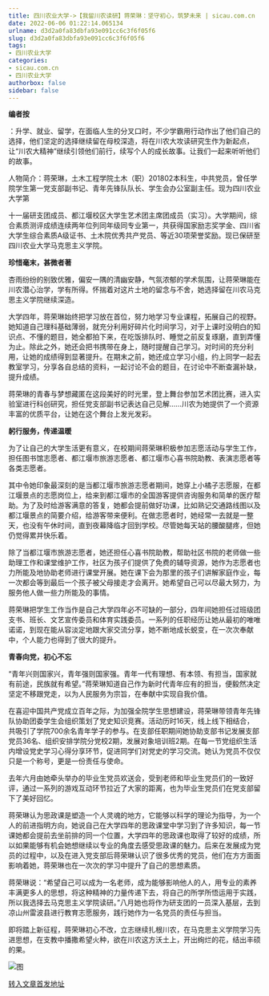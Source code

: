 ```yaml
---
title: 四川农业大学->【我留川农读研】蒋荣琳：坚守初心，筑梦未来 | sicau.com.cn
date: 2022-06-06 01:22:14.065134
urlname: d3d2a0fa83dbfa93e091cc6c3f6f05f6
slug: d3d2a0fa83dbfa93e091cc6c3f6f05f6
tags: 
- 四川农业大学
categories:
- sicau.com.cn
- 四川农业大学
authorbox: false
sidebar: false
---
```

**编者按**

：升学、就业、留学，在面临人生的分叉口时，不少学霸用行动作出了他们自己的选择，他们坚定的选择继续留在母校深造，将在川农大攻读研究生作为新起点，让“川农大精神”继续引领他们前行，续写个人的成长故事。让我们一起来听听他们的故事。

人物简介：蒋荣琳，土木工程学院土木（职）201802本科生，中共党员，曾任学院学生第一党支部副书记、青年先锋队队长、学生会办公室副主任。现为四川农业大学第
<!--more-->
十一届研支团成员、都江堰校区大学生艺术团主席团成员（实习）。大学期间，综合素质测评成绩连续两年位列同年级同专业第一，共获得国家励志奖学金、四川省大学生综合素质A级证书、土木院优秀共产党员、等近30项荣誉奖励。现已保研至四川农业大学马克思主义学院。  

**珍惜毫末，甚微者著**

杏雨纷纷的别致优雅，偏安一隅的清幽安静，气氛浓郁的学术氛围，让蒋荣琳能在川农潜心治学，学有所得。怀揣着对这片土地的留念与不舍，她选择留在川农马克思主义学院继续深造。

大学四年，蒋荣琳始终把学习放在首位，努力地学习专业课程，拓展自己的视野。她知道自己理科基础薄弱，就充分利用好碎片化时间学习，对于上课时没明白的知识点、不懂的题目，她全都拍下来，在吃饭排队时、睡觉之前反复琢磨，直到弄懂为止。除此之外，她还会把书携带在身上，随时提醒自己学习。对时间的充分利用，让她的成绩得到显著提升。在期末之前，她还成立学习小组，约上同学一起去教室学习，分享各自总结的资料，一起讨论不会的题目，在讨论中不断查漏补缺，提升成绩。

蒋荣琳的青春与梦想藏匿在这段美好的时光里，登上舞台参加艺术团比赛，进入实验室进行科创研究，担任党支部副书记表达自己见解……川农为她提供了一个资源丰富的优质平台，让她在这个舞台上发光发彩。

**躬行服务，传递温暖**

为了让自己的大学生活更有意义，在校期间蒋荣琳积极参加志愿活动与学生工作，担任图书馆志愿者、都江堰市旅游志愿者、都江堰市心喜书院助教、表演志愿者等各类志愿者。

其中令她印象最深刻的是当都江堰市旅游志愿者期间，她穿上小橘子志愿服，在都江堰景点的志愿岗位上，给来到都江堰市的全国游客提供咨询服务和简单的医疗帮助。为了及时给游客满意的答复，她都会提前做好功课，比如熟记交通路线图以及都江堰景点的简要介绍，给游客带来便利。在做志愿者时，她经常一去就是一整天，也没有午休时间，直到夜幕降临才回到学校。尽管她每天站的腰酸腿疼，但她仍觉得累并快乐着。

除了当都江堰市旅游志愿者，她还担任心喜书院助教，帮助社区书院的老师做一些助理工作和课堂维护工作，社区为孩子们提供了免费的辅导资源，她作为志愿者也力所能及地协助老师进行课堂开展。她在课下会为那里的孩子们讲解家庭作业，每一次都会等到最后一个孩子被父母接走才会离开。她希望自己可以尽最大努力，为服务他人做一些力所能及的事情。

蒋荣琳把学生工作当作是自己大学四年必不可缺的一部分，四年间她担任过班级团支书、班长、文艺宣传委员和体育实践委员。一系列的任职经历让她从最初的唯唯诺诺，到现在能从容淡定地跟大家交流分享，她不断地成长蜕变，在一次次奉献中，个人能力也得到了很大的提升。

**青春向党，初心不忘**

“青年兴则国家兴，青年强则国家强。青年一代有理想、有本领、有担当，国家就有前途，民族就有希望。”蒋荣琳知道自己作为新时代青年应有的担当，便毅然决定坚定不移跟党走，以为人民服务为宗旨，在奉献中实现自我价值。

在喜迎中国共产党成立百年之际，为加强全院学生思想建设，蒋荣琳带领青年先锋队协助团委学生会组织策划了党史知识竞赛。活动历时16天，线上线下相结合，共吸引了学院700余名青年学子的参与。在支部任职期间她协助支部书记发展支部党员36名、组织安排学院分党校2期，发展对象培训班2期。在每一节党组织生活内增设党史学习心得分享环节，促进同学们对党史的学习交流。她认为党员不仅仅只是一个称号，更是一份责任与使命。  

去年六月由她牵头举办的毕业生党员欢送会，受到老师和毕业生党员们的一致好评，通过一系列的游戏互动环节拉近了大家的距离，也为毕业生党员们在党支部留下了美好回忆。

蒋荣琳认为思政课是塑造一个人灵魂的地方，它能够以科学的理论为指导，为一个人的前进指明方向，她说自己在大学四年的思政课堂中学习到了许多知识，每一节课她都会提前去坐前排的同一个位置，大学四年的思政课也取得了较好的成绩，所以如果能够有机会她想继续以专业的角度去感受思政课的魅力。后来在发展成为党员的过程中，以及在进入党支部后蒋荣琳认识了很多优秀的党员，他们在方方面面影响着她，蒋荣琳也在一次次的学习中提升了自己的思想素质。

蒋荣琳说：“希望自己可以成为一名老师，成为能够影响他人的人，用专业的素养丰满更多人的思想，将这种精神的力量传递下去，将自己的所学所悟运用于实践，所以我选择去马克思主义学院读研。”八月她也将作为研支团的一员深入基层，去到凉山州雷波县进行教育志愿服务，践行她作为一名党员的责任与担当。

即将踏上新征程，蒋荣琳初心不改，立志继续扎根川农，在马克思主义学院学习先进思想，在支教中播撒希望火种，欲在川农这方沃土上，开出绚烂的花，结出丰硕的果。

![图](https://news.sicau.edu.cn/__local/6/67/F4/EA16096FDFE4E84DAE4D290A40C_C370F7A6_38029.jpg)

[转入文章首发地址](https://news.sicau.edu.cn/info/1078/68159.htm)